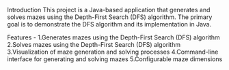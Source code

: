 Introduction
This project is a Java-based application that generates and solves mazes using the Depth-First Search (DFS) algorithm. The primary goal is to demonstrate the DFS algorithm and its implementation in Java.

Features -
  1.Generates mazes using the Depth-First Search (DFS) algorithm
  2.Solves mazes using the Depth-First Search (DFS) algorithm
  3.Visualization of maze generation and solving processes
  4.Command-line interface for generating and solving mazes
  5.Configurable maze dimensions
